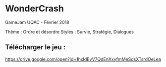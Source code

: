 # WonderCrash
GameJam UQAC - Février 2018

Thème : Ordre et désordre
Styles : Survie, Stratégie, Dialogues

## Télécharger le jeu :
https://drive.google.com/open?id=1hxIdEvV7QdEnXxyfmMeSdsXTsrdOeLea
